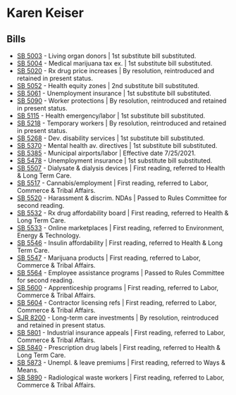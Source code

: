 # Karen Keiser
## Bills
* [SB 5003](/bill/2021-22/sb/5003/) - Living organ donors | 1st substitute bill substituted.
* [SB 5004](/bill/2021-22/sb/5004/) - Medical marijuana tax ex. | 1st substitute bill substituted.
* [SB 5020](/bill/2021-22/sb/5020/) - Rx drug price increases | By resolution, reintroduced and retained in present status.
* [SB 5052](/bill/2021-22/sb/5052/) - Health equity zones | 2nd substitute bill substituted.
* [SB 5061](/bill/2021-22/sb/5061/) - Unemployment insurance | 1st substitute bill substituted.
* [SB 5090](/bill/2021-22/sb/5090/) - Worker protections | By resolution, reintroduced and retained in present status.
* [SB 5115](/bill/2021-22/sb/5115/) - Health emergency/labor | 1st substitute bill substituted.
* [SB 5218](/bill/2021-22/sb/5218/) - Temporary workers | By resolution, reintroduced and retained in present status.
* [SB 5268](/bill/2021-22/sb/5268/) - Dev. disability services | 1st substitute bill substituted.
* [SB 5370](/bill/2021-22/sb/5370/) - Mental health av. directives | 1st substitute bill substituted.
* [SB 5385](/bill/2021-22/sb/5385/) - Municipal airports/labor | Effective date 7/25/2021.
* [SB 5478](/bill/2021-22/sb/5478/) - Unemployment insurance | 1st substitute bill substituted.
* [SB 5507](/bill/2021-22/sb/5507/) - Dialysate & dialysis devices | First reading, referred to Health & Long Term Care.
* [SB 5517](/bill/2021-22/sb/5517/) - Cannabis/employment | First reading, referred to Labor, Commerce & Tribal Affairs.
* [SB 5520](/bill/2021-22/sb/5520/) - Harassment & discrim. NDAs | Passed to Rules Committee for second reading.
* [SB 5532](/bill/2021-22/sb/5532/) - Rx drug affordability board | First reading, referred to Health & Long Term Care.
* [SB 5533](/bill/2021-22/sb/5533/) - Online marketplaces | First reading, referred to Environment, Energy & Technology.
* [SB 5546](/bill/2021-22/sb/5546/) - Insulin affordability | First reading, referred to Health & Long Term Care.
* [SB 5547](/bill/2021-22/sb/5547/) - Marijuana products | First reading, referred to Labor, Commerce & Tribal Affairs.
* [SB 5564](/bill/2021-22/sb/5564/) - Employee assistance programs | Passed to Rules Committee for second reading.
* [SB 5600](/bill/2021-22/sb/5600/) - Apprenticeship programs | First reading, referred to Labor, Commerce & Tribal Affairs.
* [SB 5604](/bill/2021-22/sb/5604/) - Contractor licensing refs | First reading, referred to Labor, Commerce & Tribal Affairs.
* [SJR 8200](/bill/2021-22/sjr/8200/) - Long-term care investments | By resolution, reintroduced and retained in present status.
* [SB 5801](/bill/2021-22/sb/5801/) - Industrial insurance appeals | First reading, referred to Labor, Commerce & Tribal Affairs.
* [SB 5840](/bill/2021-22/sb/5840/) - Prescription drug labels | First reading, referred to Health & Long Term Care.
* [SB 5873](/bill/2021-22/sb/5873/) - Unempl. & leave premiums | First reading, referred to Ways & Means.
* [SB 5890](/bill/2021-22/sb/5890/) - Radiological waste workers | First reading, referred to Labor, Commerce & Tribal Affairs.
